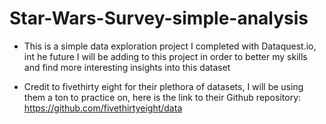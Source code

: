 # Star-Wars-Survey-simple-analysis

- This is a simple data exploration project I completed with Dataquest.io, int he future I will be adding to this project in order to better my skills and find more interesting insights into this dataset

- Credit to fivethirty eight for their plethora of datasets, I will be using them a ton to practice on, here is the link to their Github repository: https://github.com/fivethirtyeight/data
